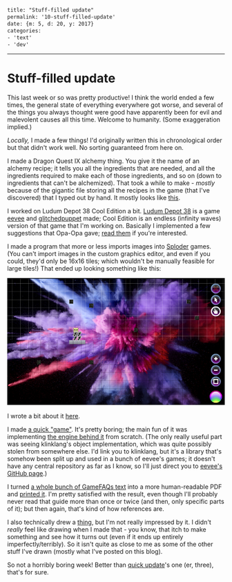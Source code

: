    title: "Stuff-filled update"
    permalink: '10-stuff-filled-update'
    date: {m: 5, d: 20, y: 2017}
    categories:
    - 'text'
    - 'dev'

---

# Stuff-filled update

This last week or so was pretty productive! I think the world ended a few
times, the general state of everything everywhere got worse, and several of
the things you always thought were good have apparently been for evil and
malevolent causes all this time. Welcome to humanity. (Some exaggeration
implied.)

*Locally,* I made a few things! I'd originally written this in chronological
order but that didn't work well. No sorting guaranteed from here on.

I made a Dragon Quest IX alchemy thing. You give it the name of an alchemy
recipe; it tells you all the ingredients that are needed, and all the
ingredients required to make each of those ingredients, and so on (down to
ingredients that can't be alchemized). That took a while to make - *mostly*
because of the gigantic file storing all the recipes in the game (that I've
discovered) that I typed out by hand. It mostly looks like
[this](static/media/10-recipe-file-screenshot.png).

I worked on Ludum Depot 38 Cool Edition a bit. [Ludum Depot 38][ld38] is a
game [eevee][eevee] and [glitchedpuppet][glip] made; Cool Edition is an
endless (infinity waves) version of that game that I'm working on. Basically
I implemented a few suggestions that Opa-Opa gave;
[read them](static/media/10-thanks.png) if you're interested.

I made a program that more or less imports images into [Sploder][sploder]
games. (You can't import images in the custom graphics editor, and even if you
could, they'd only be 16x16 tiles; which wouldn't be manually feasible for
large tiles!) That ended up looking something like this:

![Sploder magic.](static/media/10-sploder-magic.png)

I wrote a bit about it [here][sploder-magic].

I made [a quick "game"][cupcakes]. It's pretty boring; the main fun of it was
implementing [the engine behind it][cupcake-src] from scratch. (The only really
useful part was seeing klinklang's object implementation, which was quite
possibly stolen from somewhere else. I'd link you to klinklang, but it's a
library that's somehow been split up and used in a bunch of eevee's games;
it doesn't have any central repository as far as I know, so I'll just direct
you to [eevee's GitHub page](https://github.com/eevee/).)

I turned [a whole bunch of GameFAQs text][grotto-guide] into a more
human-readable PDF and [printed it][printed-guide]. I'm pretty satisfied with
the result, even though I'll probably never read that guide more than once or
twice (and then, only specific parts of it); but then again, that's kind of
how references are.

I also technically drew a [thing](static/media/10-whelp.png), but I'm not
really impressed by it. I didn't *really* feel like drawing when I made that
\- you know, that itch to make something and see how it turns out (even if it
ends up entirely imperfectly/terribly). So it isn't quite as close to me as
some of the other stuff I've drawn (mostly what I've posted on this blog).

So not a horribly boring week! Better than [quick update][a-quick-update]'s
one (er, three), that's for sure.

  [ld38]: https://eevee.itch.io/lunar-depot-38
  [eevee]: https://twitter.com/eevee/
  [glip]: https://twitter.com/glitchedpuppet/
  [sploder]: http://sploder.com/
  [sploder-magic]: http://forums.sploder.com/index.php/topic,504355.msg6410307.html
  [cupcakes]: https://twitter.com/towerofnix/status/864434231107366912
  [cupcake-src]: https://github.com/liam4/Lexy-and-the-Quest-for-Cupcakes/
  [grotto-guide]: https://www.gamefaqs.com/ds/937281-dragon-quest-ix-sentinels-of-the-starry-skies/faqs/61151
  [printed-guide]: https://twitter.com/towerofnix/status/865376968249925633
  [a-quick-update]: posts/7-quick-update.html
